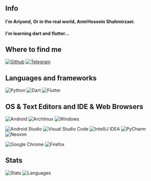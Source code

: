 ## Info

#### I'm Ariyond, Or in the real world, AmirHossein Shahmirzaei.
#### I'm learning dart and flutter...

## Where to find me

[![Github](https://img.shields.io/badge/-Github-181717?style=for-the-badge&logo=Github&logoColor=white)](https://github.com/Ariyond)
[![Telegram](https://img.shields.io/badge/Telegram-2CA5E0?style=for-the-badge&logo=telegram&logoColor=white)](https://t.me/Ariyond)


## Languages and frameworks

![Python](https://img.shields.io/badge/Python-3776AB?style=for-the-badge&logo=python&logoColor=white)
![Dart](https://img.shields.io/badge/-Dart-2589db?style=for-the-badge&logo=Dart&logoColor=white)
![Flutter](https://img.shields.io/badge/-flutter-2589db?style=for-the-badge&logo=flutter&logoColor=white)

## OS & Text Editors and IDE & Web Browsers

![Android](https://img.shields.io/badge/Android-00a03e?style=for-the-badge&logo=android&logoColor=white)
![Archlinux](https://img.shields.io/badge/-Arch%20Linux-0F94D2?style=for-the-badge&logo=archlinux&logoColor=white)
![Windows](https://img.shields.io/badge/-Windows%2011-2CA5E0?style=for-the-badge&logo=windows&logoColor=white)

![Android Studio](https://img.shields.io/badge/Android%20Studio-00a03e.svg?style=for-the-badge&logo=android-studio&logoColor=white)
![Visual Studio Code](https://img.shields.io/badge/Visual%20Studio%20Code-0078d7.svg?style=for-the-badge&logo=visual-studio-code&logoColor=white)
![IntelliJ IDEA](https://img.shields.io/badge/IntelliJIDEA-000000.svg?style=for-the-badge&logo=intellij-idea&logoColor=white)
![PyCharm](https://img.shields.io/badge/pycharm-143?style=for-the-badge&logo=pycharm&logoColor=black&color=black&labelColor=green)
![Neovim](https://img.shields.io/badge/-Neovim-0ca840?style=for-the-badge&logo=neovim&logoColor=white)

![Google Chrome](https://img.shields.io/badge/Google%20Chrome-4285F4?style=for-the-badge&logo=GoogleChrome&logoColor=white)
![Firefox](https://img.shields.io/badge/Firefox_Browser-FF7139?style=for-the-badge&logo=Firefox-Browser&logoColor=white)


## Stats

![Stats](https://github-readme-stats.vercel.app/api?username=Ariyond&show_icons=true&count_private=true&hide_border=True&include_all_commits=true&theme=github_dark)  ![Languages](https://github-readme-stats.vercel.app/api/top-langs/?username=Ariyond&layout=compact&theme=github_dark)
